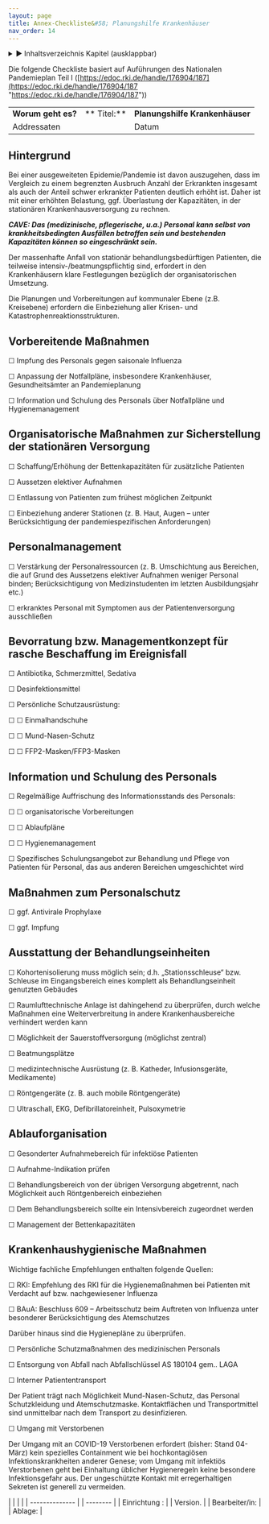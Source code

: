 ```yaml
---
layout: page
title: Annex-Checkliste&#58; Planungshilfe Krankenhäuser
nav_order: 14
---
```


<details markdown="block">
  <summary>
      &#9658; Inhaltsverzeichnis Kapitel (ausklappbar)
  </summary>

1. TOC
{:toc}
 </details>

   <p></p>


Die folgende Checkliste basiert auf Auführungen des Nationalen
Pandemieplan Teil I
([https://edoc.rki.de/handle/176904/187](https://edoc.rki.de/handle/176904/187 "https://edoc.rki.de/handle/176904/187"))

|                    |             |                                 |
| ------------------ | ----------- | ------------------------------- |
| **Worum geht es?** | ** Titel:** | **Planungshilfe Krankenhäuser** |
| Addressaten        |             | Datum                           |

## Hintergrund

Bei einer ausgeweiteten Epidemie/Pandemie ist davon auszugehen, dass im
Vergleich zu einem begrenzten Ausbruch Anzahl der Erkrankten insgesamt
als auch der Anteil schwer erkrankter Patienten deutlich erhöht ist.
Daher ist mit einer erhöhten Belastung, ggf. Überlastung der
Kapazitäten, in der stationären Krankenhausversorgung zu rechnen.

***CAVE: Das (medizinische, pflegerische, u.a.) Personal kann selbst von
krankheitsbedingten Ausfällen betroffen sein und bestehenden Kapazitäten
können so eingeschränkt sein.***

Der massenhafte Anfall von stationär behandlungsbedürftigen Patienten,
die teilweise intensiv-/beatmungspflichtig sind, erfordert in den
Krankenhäusern klare Festlegungen bezüglich der organisatorischen
Umsetzung.

Die Planungen und Vorbereitungen auf kommunaler Ebene (z.B. Kreisebene)
erfordern die Einbeziehung aller Krisen- und
Katastrophenreaktionsstrukturen.

## Vorbereitende Maßnahmen

☐ Impfung des Personals gegen saisonale Influenza

☐ Anpassung der Notfallpläne, insbesondere Krankenhäuser,
Gesundheitsämter an Pandemieplanung

☐ Information und Schulung des Personals über Notfallpläne und
Hygienemanagement

## Organisatorische Maßnahmen zur Sicherstellung der stationären Versorgung

☐ Schaffung/Erhöhung der Bettenkapazitäten für zusätzliche Patienten

☐ Aussetzen elektiver Aufnahmen

☐ Entlassung von Patienten zum frühest möglichen Zeitpunkt

☐ Einbeziehung anderer Stationen (z. B. Haut, Augen – unter
Berücksichtigung der pandemiespezifischen Anforderungen)

## Personalmanagement

☐ Verstärkung der Personalressourcen (z. B. Umschichtung aus Bereichen,
die auf Grund des Aussetzens elektiver Aufnahmen weniger Personal
binden; Berücksichtigung von Medizinstudenten im letzten
Ausbildungsjahr etc.)

☐ erkranktes Personal mit Symptomen aus der Patientenversorgung
ausschließen

## Bevorratung bzw. Managementkonzept für rasche Beschaffung im Ereignisfall

☐ Antibiotika, Schmerzmittel, Sedativa

☐ Desinfektionsmittel

☐ Persönliche Schutzausrüstung:

☐ ☐ Einmalhandschuhe

☐ ☐ Mund-Nasen-Schutz

☐ ☐ FFP2-Masken/FFP3-Masken

## Information und Schulung des Personals

☐ Regelmäßige Auffrischung des Informationsstands des Personals:

☐ ☐ organisatorische Vorbereitungen

☐ ☐ Ablaufpläne

☐ ☐ Hygienemanagement

☐ Spezifisches Schulungsangebot zur Behandlung und Pflege von Patienten
für Personal, das aus anderen Bereichen umgeschichtet wird

## Maßnahmen zum Personalschutz

☐ ggf. Antivirale Prophylaxe

☐ ggf. Impfung

## Ausstattung der Behandlungseinheiten

☐ Kohortenisolierung muss möglich sein; d.h. „Stationsschleuse“ bzw.
Schleuse im Eingangsbereich eines komplett als Behandlungseinheit
genutzten Gebäudes

☐ Raumlufttechnische Anlage ist dahingehend zu überprüfen, durch
welche Maßnahmen eine Weiterverbreitung in andere Krankenhausbereiche
verhindert werden kann

☐ Möglichkeit der Sauerstoffversorgung (möglichst zentral)

☐ Beatmungsplätze

☐ medizintechnische Ausrüstung (z. B. Katheder, Infusionsgeräte,
Medikamente)

☐ Röntgengeräte (z. B. auch mobile Röntgengeräte)

☐ Ultraschall, EKG, Defibrillatoreinheit, Pulsoxymetrie

## Ablauforganisation

☐ Gesonderter Aufnahmebereich für infektiöse Patienten

☐ Aufnahme-Indikation prüfen

☐ Behandlungsbereich von der übrigen Versorgung abgetrennt, nach
Möglichkeit auch Röntgenbereich einbeziehen

☐ Dem Behandlungsbereich sollte ein Intensivbereich zugeordnet werden

☐ Management der Bettenkapazitäten

## Krankenhaushygienische Maßnahmen

Wichtige fachliche Empfehlungen enthalten folgende Quellen:

☐ RKI: Empfehlung des RKI für die Hygienemaßnahmen bei Patienten mit
Verdacht auf bzw. nachgewiesener Influenza

☐ BAuA: Beschluss 609 – Arbeitsschutz beim Auftreten von Influenza unter
besonderer Berücksichtigung des Atemschutzes

Darüber hinaus sind die Hygienepläne zu überprüfen.

☐ Persönliche Schutzmaßnahmen des medizinischen Personals

☐ Entsorgung von Abfall nach Abfallschlüssel AS 180104 gem.. LAGA

☐ Interner Patiententransport

Der Patient trägt nach Möglichkeit Mund-Nasen-Schutz, das Personal
Schutzkleidung und Atemschutzmaske. Kontaktflächen und Transportmittel
sind unmittelbar nach dem Transport zu desinfizieren.

☐ Umgang mit Verstorbenen

Der Umgang mit an COVID-19 Verstorbenen erfordert (bisher: Stand
04-März) kein spezielles Containment wie bei hochkontagiösen
Infektionskrankheiten anderer Genese; vom Umgang mit infektiös
Verstorbenen geht bei Einhaltung üblicher Hygieneregeln keine besondere
Infektionsgefahr aus. Der ungeschützte Kontakt mit erregerhaltigen
Sekreten ist generell zu vermeiden.

|                |  |          |
| -------------- |  | -------- |
| Einrichtung :  |  | Version. |
| Bearbeiter/in: |  | Ablage:  |

<div class="section fnlist" data-role="doc-footnotes">

</div>
